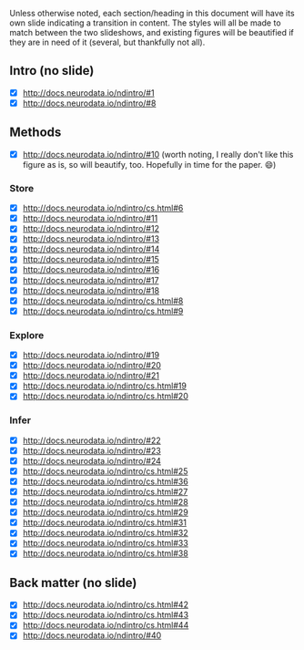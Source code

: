 Unless otherwise noted, each section/heading in this document will have its own slide indicating a transition in content. The styles will all be made to match between the two slideshows, and existing figures will be beautified if they are in need of it (several, but thankfully not all).

## Intro (no slide)
- [x] http://docs.neurodata.io/ndintro/#1 
- [x] http://docs.neurodata.io/ndintro/#8

## Methods
- [x] http://docs.neurodata.io/ndintro/#10 (worth noting, I really don't like this figure as is, so will beautify, too. Hopefully in time for the paper. 😄)

### Store
- [x] http://docs.neurodata.io/ndintro/cs.html#6
- [x] http://docs.neurodata.io/ndintro/#11
- [x] http://docs.neurodata.io/ndintro/#12
- [x] http://docs.neurodata.io/ndintro/#13
- [x] http://docs.neurodata.io/ndintro/#14
- [x] http://docs.neurodata.io/ndintro/#15
- [x] http://docs.neurodata.io/ndintro/#16
- [x] http://docs.neurodata.io/ndintro/#17
- [x] http://docs.neurodata.io/ndintro/#18
- [x] http://docs.neurodata.io/ndintro/cs.html#8
- [x] http://docs.neurodata.io/ndintro/cs.html#9

### Explore
- [x] http://docs.neurodata.io/ndintro/#19
- [x] http://docs.neurodata.io/ndintro/#20
- [x] http://docs.neurodata.io/ndintro/#21
- [x] http://docs.neurodata.io/ndintro/cs.html#19
- [x] http://docs.neurodata.io/ndintro/cs.html#20

### Infer
- [x] http://docs.neurodata.io/ndintro/#22
- [x] http://docs.neurodata.io/ndintro/#23
- [x] http://docs.neurodata.io/ndintro/#24
- [x] http://docs.neurodata.io/ndintro/cs.html#25
- [x] http://docs.neurodata.io/ndintro/cs.html#36
- [x] http://docs.neurodata.io/ndintro/cs.html#27
- [x] http://docs.neurodata.io/ndintro/cs.html#28
- [x] http://docs.neurodata.io/ndintro/cs.html#29
- [x] http://docs.neurodata.io/ndintro/cs.html#31
- [x] http://docs.neurodata.io/ndintro/cs.html#32
- [x] http://docs.neurodata.io/ndintro/cs.html#33
- [x] http://docs.neurodata.io/ndintro/cs.html#38

## Back matter (no slide)
- [x] http://docs.neurodata.io/ndintro/cs.html#42
- [x] http://docs.neurodata.io/ndintro/cs.html#43
- [x] http://docs.neurodata.io/ndintro/cs.html#44
- [x] http://docs.neurodata.io/ndintro/#40
